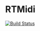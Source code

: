 # RTMidi

[![Build Status](https://github.com/jkrumbiegel/RTMidi.jl/workflows/CI/badge.svg)](https://github.com/jkrumbiegel/RTMidi.jl/actions)
